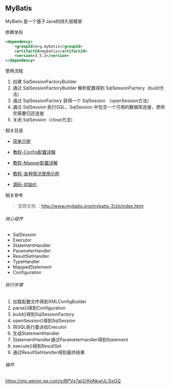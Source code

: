 MyBatis
-

MyBatis 是一个基于Java的持久层框架

依赖坐标

``` xml
<dependency>
    <groupId>org.mybatis</groupId>
    <artifactId>mybatis</artifactId>
    <version>3.5.2</version>
</dependency>
```

使用流程

1. 创建 SqlSessionFactoryBuilder
2. 通过 SqlSessionFactoryBuilder 解析配置得到 SqlSessionFactory（build方法）
3. 通过 SqlSessionFactory 获得一个 SqlSession （openSession方法）
4. 通过 SqlSession 执行SQL，SqlSession 中包含一个可用的数据库连接，使用完需要归还连接
5. 关闭 SqlSession（close方法）

相关目录

- [简单示例](example.md)

- [教程-Config配置详解](mybatis-02.md)
- [教程-Mapper配置详解](mybatis-03.md)
- [教程-各种情况使用示例](mybatis-04.md)

- [源码-初始化](mybatis-11.md)

相关参考

> 官网文档 ：http://www.mybatis.org/mybatis-3/zh/index.html



###### 核心组件

- SqlSession
- Executor
- StatementHandler
- ParameterHandler
- ResultSetHandler
- TypeHandler
- MappedStatement
- Configuration

###### 执行步骤

1. 加载配置文件得到XMLConfigBuilder
2. parse()得到Configuration
3. build()得到SqlSessionFactory
4. openSession()得到SqlSession
5. 将SQL执行委派给Executor
6. 生成StatementHandler
7. StatementHandler通过ParameterHandler得到Statement
8. execute()得到ResultSet
9. 通过ResultSetHandler得到最终结果

###### 插件

https://mp.weixin.qq.com/s/BPVq7ajj2rKgNkwUL3jxGQ
